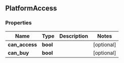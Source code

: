 ## PlatformAccess

### Properties
Name | Type | Description | Notes
------------ | ------------- | ------------- | -------------
**can_access** | **bool** |  | [optional] 
**can_buy** | **bool** |  | [optional] 


